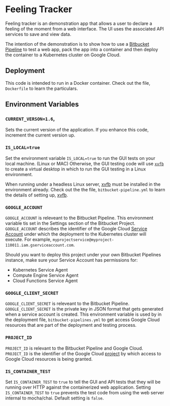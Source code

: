 # Feeling Tracker #

Feeling tracker is an demonstration app that allows a user to declare a feeling of the moment from a web interface. The UI uses the associated API services to save and view data.

The intention of the demonstration is to show how to use a [Bitbucket Pipeline](https://bitbucket.org/product/features/pipelines) to test a web app, pack the app into a container and then deploy the container to a Kubernetes cluster on Google Cloud.


## Deployment
This code is intended to run in a Docker container. Check out the file, `Dockerfile` to learn the particulars.


## Environment Variables

### `CURRENT_VERSON=1.6`,
Sets the current version of the application. If you enhance this code, increment the current version up.

### `IS_LOCAL=true`
Set the environment variable `IS_LOCAL=true` to run the GUI tests on your local machine. (Linux or MAC) Otherwise, the GUI testing code will use [`xvfb`](https://en.wikipedia.org/wiki/Xvfb) to create a virtual desktop in which to run the GUI testing in a Linux environment.

When running under a headless Linux server, [xvfb](https://www.x.org/wiki/) must be installed in the environment already. Check out the the file, `bitbucket-pipeline.yml` to learn the details of setting up, [xvfb](https://en.wikipedia.org/wiki/Xvfb).

### `GOOGLE_ACCOUNT`

`GOOGLE_ACCOUNT` is releveant to the Bitbucket Pipeline. This environment variable tis set in the Settings section of the Bitbucket Project. `GOOGLE_ACCOUNT` describes the identifier of the Google Cloud [Service Account](https://cloud.google.com/compute/docs/access/service-accounts) under which the deployment to the Kubernetes cluster will execute. For example, `myprojectservice@myproject-110011.iam.gserviceaccount.com`.

Should you want to deploy this project under your own Bitbucket Pipelines instance, make sure your Service Account has permissions for:

* Kubernetes Service Agent
* Compute Engine Service Agent
* Cloud Functions Service Agent
### `GOOGLE_CLIENT_SECRET`
`GOOGLE_CLIENT_SECRET` is releveant to the Bitbucket Pipeline. `GOOGLE_CLIENT_SECRET` is the private key in JSON format that gets generated when a service account is created. This environment variable is used by in the deployment file, `bitbucket-pipelines.yml` to get access Google Cloud resources that are part of the deployment and testing process.

### `PROJECT_ID`
`PROJECT_ID` is relevant to the Bitbucket Pipeline and Google Cloud. `PROJECT_ID` is the identifier of the Google Cloud [project](https://cloud.google.com/resource-manager/docs/creating-managing-projects) by which access to Google Cloud resources is being granted.

### `IS_CONTAINER_TEST`
Set `IS_CONTAINER_TEST` to `true` to tell the GUI and API tests that they will be running over HTTP against the containerized web application. Setting `IS_CONTAINER_TEST` to `true` prevents the test code from using the web server internal to mocha/chai. Default setting is `false`.



